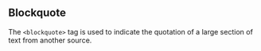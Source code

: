## Blockquote

The `<blockquote>` tag is used to indicate the quotation of a large section of text from another source.